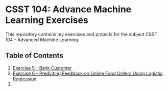 # CSST 104: Advance Machine Learning Exercises
This repository contains my exercises and projects for the subject CSST 104 - Advanced Machine Learning.

## Table of Contents
1. [Exercise 5 - Bank Customer](../Exercise-5/)
2. [Exercise 6 - Predicting Feedback on Online Food Orders Using Logistic Regression](../Exercise-6)
3. 

